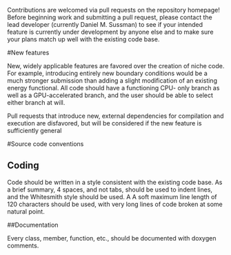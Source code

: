 Contributions are welcomed via pull requests on the repository homepage! Before beginning work and
submitting a pull request, please contact the lead developer (currently Daniel M. Sussman) to see
if your intended feature is currently under development by anyone else and to make sure your plans
match up well with the existing code base.

#New features

New, widely applicable features are favored over the creation of niche code. For example,
introducing entirely new boundary conditions would be a much stronger submission than adding a
slight modification of an existing energy functional. All code should have a functioning CPU-
only branch as well as a GPU-accelerated branch, and the user should be able to select either
branch at will.

Pull requests that introduce new, external dependencies for compilation and execution are
disfavored, but will be considered if the new feature is sufficiently general

#Source code conventions

## Coding

Code should be written in a style consistent with the existing code base. As a brief summary, 4
spaces, and not tabs, should be used to indent lines, and the Whitesmith style should be used. A
A soft maximum line length of 120 characters should be used, with very long lines of code broken
at some natural point.

##Documentation

Every class, member, function, etc., should be documented with doxygen comments.
